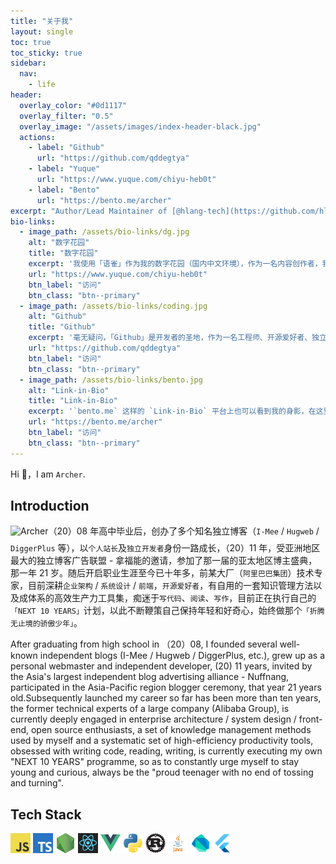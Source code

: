 ```yaml
---
title: "关于我"
layout: single
toc: true
toc_sticky: true
sidebar:
  nav:
    - life
header:
  overlay_color: "#0d1117"
  overlay_filter: "0.5"
  overlay_image: "/assets/images/index-header-black.jpg"
  actions:
    - label: "Github"
      url: "https://github.com/qddegtya"
    - label: "Yuque"
      url: "https://www.yuque.com/chiyu-heb0t"
    - label: "Bento"
      url: "https://bento.me/archer"
excerpt: "Author/Lead Maintainer of [@hlang-tech](https://github.com/hlang-tech). Do some crazy work at [@a-side-project](https://github.com/a-side-project). Make web application development better at [@a-web-studio](https://github.com/a-web-studio). Previously at [@alibaba](https://github.com/alibaba)."
bio-links:
  - image_path: /assets/bio-links/dg.jpg
    alt: "数字花园"
    title: "数字花园"
    excerpt: '我使用「语雀」作为我的数字花园（国内中文环境），作为一名内容创作者，我喜欢将思考沉淀至文字并且转化为知识，并且拥有完善的知识加工工作流用于构建第二大脑，这里是我用来整理和分享这些知识的地方，你可以在这里阅读关于「产品、设计、技术」的精选文章，以及一些深度内容专栏。'
    url: "https://www.yuque.com/chiyu-heb0t"
    btn_label: "访问"
    btn_class: "btn--primary"
  - image_path: /assets/bio-links/coding.jpg
    alt: "Github"
    title: "Github"
    excerpt: '毫无疑问，「Github」是开发者的圣地，作为一名工程师、开源爱好者、独立开发者，你可以看到我在这里正在专注开发中以及参与的开源项目，痴迷 `Yak Shaving`、热爱写代码、热爱创造，我经常使用的编程语言为 Javascript，同时关注 Rust / Java / Python 生态。'
    url: "https://github.com/qddegtya"
    btn_label: "访问"
    btn_class: "btn--primary"
  - image_path: /assets/bio-links/bento.jpg
    alt: "Link-in-Bio"
    title: "Link-in-Bio"
    excerpt: '`bento.me` 这样的 `Link-in-Bio` 平台上也可以看到我的身影，在这里，你可以向我进行 AMA 咨询服务预约，或者关注我的最新活动和行程。'
    url: "https://bento.me/archer"
    btn_label: "访问"
    btn_class: "btn--primary"
---
```


Hi 👋，I am `Archer`.

Introduction
---

<img alt="Archer" src="/assets/images/avatar-about-me.png" width="256" style="margin-bottom: 8px;background: none !important;border: none !important" class="align-left" />（20）08 年高中毕业后，创办了多个知名独立博客（`I-Mee` / `Hugweb` / `DiggerPlus` 等），以`个人站长`及`独立开发者`身份一路成长，（20）11 年，受亚洲地区最大的独立博客广告联盟 - 拿福能的邀请，参加了那一届的亚太地区博主盛典，那一年 21 岁。随后开启职业生涯至今已十年多，前某大厂（`阿里巴巴集团`）技术专家，目前深耕`企业架构` / `系统设计` / `前端`，`开源爱好者`，有自用的一套知识管理方法以及成体系的高效生产力工具集，痴迷于`写代码`、`阅读`、`写作`，目前正在执行自己的`「NEXT 10 YEARS」`计划，以此不断鞭策自己保持年轻和好奇心，始终做那个`「折腾无止境的骄傲少年」`。

After graduating from high school in （20）08, I founded several well-known independent blogs (I-Mee / Hugweb / DiggerPlus, etc.), grew up as a personal webmaster and independent developer, (20) 11 years, invited by the Asia's largest independent blog advertising alliance - Nuffnang, participated in the Asia-Pacific region blogger ceremony, that year 21 years old.Subsequently launched my career so far has been more than ten years, the former technical experts of a large company (Alibaba Group), is currently deeply engaged in enterprise architecture / system design / front-end, open source enthusiasts, a set of knowledge management methods used by myself and a systematic set of high-efficiency productivity tools, obsessed with writing code, reading, writing, is currently executing my own "NEXT 10 YEARS" programme, so as to constantly urge myself to stay young and curious, always be the "proud teenager with no end of tossing and turning".

Tech Stack
---

<img alt="Javascript" width="32" height="32" src="/assets/tech-stack/javascript.jpeg" style="margin-bottom: 4px" />
<img alt="Typescript" width="32" height="32" src="/assets/tech-stack/ts.jpg" style="margin-bottom: 4px" />
<img alt="Node.js" width="32" height="32" src="/assets/tech-stack/node.png" style="margin-bottom: 4px" />
<img alt="React" width="32" height="32" src="/assets/tech-stack/react.png" style="margin-bottom: 4px" />
<img alt="Vue" width="32" height="32" src="/assets/tech-stack/vue.png" style="margin-bottom: 4px" />
<img alt="Python" width="32" height="32" src="/assets/tech-stack/python.png" style="margin-bottom: 4px" />
<img alt="Rust" width="32" height="32" src="/assets/tech-stack/rust.png" style="margin-bottom: 4px" />
<img alt="Java" width="32" height="32" src="/assets/tech-stack/java.png" style="margin-bottom: 4px" />
<img alt="Dart" width="32" height="32" src="/assets/tech-stack/dart.png" style="margin-bottom: 4px" />
<img alt="Flutter" width="32" height="32" src="/assets/tech-stack/flutter.png" style="margin-bottom: 4px" />
